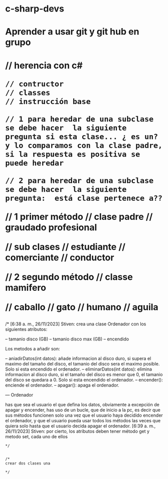 # c-sharp-devs

<h1>Aprender a usar git y git hub en grupo</h1>


<h1>
    // herencia con c# 

    // contructor 
    // classes
    // instrucción base 

    // 1 para heredar de una subclase se debe hacer  la siguiente pregunta si esta clase... ¿ es un? y lo comparamos con la clase padre, si la respuesta es positiva se puede heredar 

    // 2 para heredar de una subclase se debe hacer  la siguiente pregunta:  está clase pertenece a?? 



// 1 primer método
// clase padre 
    // graudado profesional

// sub clases
    // estudiante
    // comerciante
    // conductor
  
  

  //  2 segundo método
// classe mamifero

// caballo
// gato
// humano
// aguila</h1>

/*
    [6:38 a. m., 26/11/2023] Stiven: crea una clase Ordenador con los siguientes atributos:

– tamanio disco (GB)
– tamanio disco max (GB)
– encendido

Los metodos a añadir son:

– aniadirDatos(int datos): añade informacion al disco duro, si supera el maximo del tamaño del disco, el tamanio del disco sera el maximo posible. Solo si esta encendido el ordenador.
– eliminarDatos(int datos): elimina informacion al disco duro, si el tamaño del disco es menor que 0, el tamanio del disco se quedara a 0. Solo si esta encendido el ordenador.
– encender(): enciende el ordenador.
– apagar(): apaga el ordenador.

— Ordenador

 has que sea el usuario el que defina los datos, obviamente a excepción de apagar y encender, has uso de un bucle, que de inicio a la pc, es decir que sus métodos funcionen solo una vez que el usuario haya decidido encender el ordenador, y que el usuario pueda usar todos los métodos las veces que quiera solo hasta que el usuario decida apagar el ordenador.
[6:39 a. m., 26/11/2023] Stiven: por cierto, los atributos deben tener método get y metodo set, cada uno de ellos
    
    */


    /*
    crear dos clases una 
    
    */